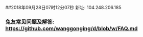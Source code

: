 ##2018年09月28日07时12分07秒 新址: 104.248.206.185
### 兔友常见问题及解答: https://github.com/wanggonging/d/blob/w/FAQ.md
